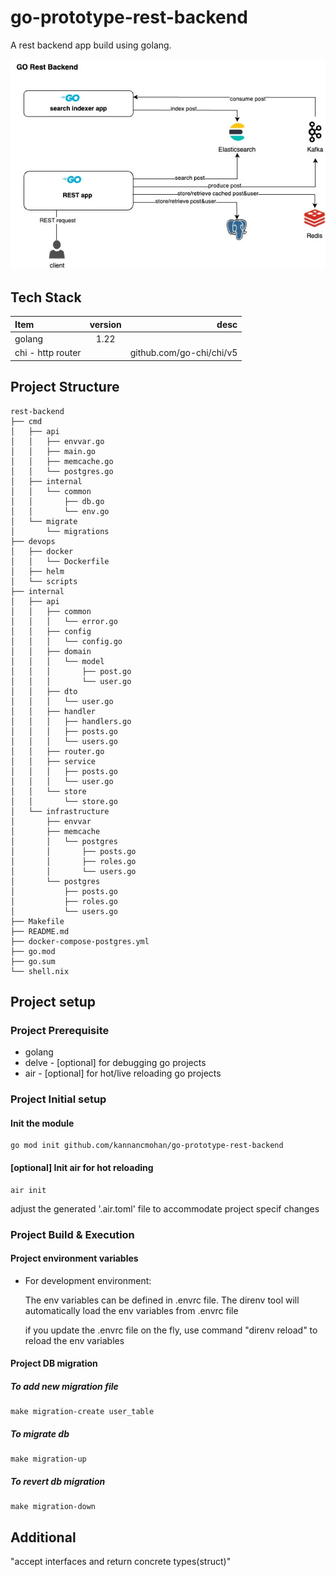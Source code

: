 # go-prototype-rest-backend
A rest backend app build using golang.

![High Level arch diagram](./docs/images/go_rest_backend_app_arch.jpg "GO rest application")

## Tech Stack 
| Item              | version  | desc                     |
| :---------------- | :------: | -----------------------: |
| golang            |   1.22   |                          |
| chi - http router |          | github.com/go-chi/chi/v5 |

## Project Structure
```
rest-backend
├── cmd
│   ├── api
│   │   ├── envvar.go
│   │   ├── main.go
│   │   ├── memcache.go
│   │   └── postgres.go
│   ├── internal
│   │   └── common
│   │       ├── db.go
│   │       └── env.go
│   └── migrate
│       └── migrations
├── devops
│   ├── docker
│   │   └── Dockerfile
│   ├── helm
│   └── scripts
├── internal
│   ├── api
│   │   ├── common
│   │   │   └── error.go
│   │   ├── config
│   │   │   └── config.go
│   │   ├── domain
│   │   │   └── model
│   │   │       ├── post.go
│   │   │       └── user.go
│   │   ├── dto
│   │   │   └── user.go
│   │   ├── handler
│   │   │   ├── handlers.go
│   │   │   ├── posts.go
│   │   │   └── users.go
│   │   ├── router.go
│   │   ├── service
│   │   │   ├── posts.go
│   │   │   └── user.go
│   │   └── store
│   │       └── store.go
│   └── infrastructure
│       ├── envvar
│       ├── memcache
│       │   └── postgres
│       │       ├── posts.go
│       │       ├── roles.go
│       │       └── users.go
│       └── postgres
│           ├── posts.go
│           ├── roles.go
│           └── users.go
├── Makefile
├── README.md
├── docker-compose-postgres.yml
├── go.mod
├── go.sum
└── shell.nix
```
## Project setup 

### Project Prerequisite 
* golang
* delve - [optional] for debugging go projects
* air - [optional] for hot/live reloading go projects

### Project Initial setup

#### Init the module 
```
go mod init github.com/kannancmohan/go-prototype-rest-backend
```

#### [optional] Init air for hot reloading
```
air init
```
adjust the generated '.air.toml' file to accommodate project specif changes

### Project Build & Execution

#### Project environment variables 

* For development environment:

     The env variables can be defined in .envrc file. The direnv tool will automatically load the env variables from .envrc file
     
     if you update the .envrc file on the fly, use command "direnv reload" to reload the env variables

#### Project DB migration
##### To add new migration file

```
make migration-create user_table
```
##### To migrate db

```
make migration-up
```

##### To revert db migration

```
make migration-down
```

## Additional 

"accept interfaces and return concrete types(struct)" 